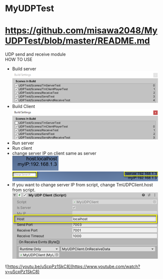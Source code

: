 # MyUDPTest  
# https://github.com/misawa2048/MyUDPTest/blob/master/README.md
UDP send and receive module  
HOW TO USE  
- Build server  
  ![build server](img/buildServer.png)  
- Build Client  
  ![build client](img/buildClient.png)  
- Run server  
- Run client  
- change server IP on client same as server  
  ![server IP](img/serverIP.png)  
  ![server IP on client](img/clientIP.png)  
- If you want to change server IP from script, change TmUDPClient.host from script.  
  ![hostIP on script](img/clientInspector.png)  

![https://youtu.be/uScpPz1SkC8](https://www.youtube.com/watch?v=uScpPz1SkC8)

